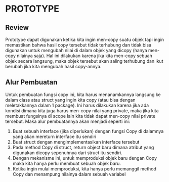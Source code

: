 # PROTOTYPE
## Review
Prototype dapat digunakan ketika kita ingin men-copy suatu objek tapi ingin memastikan bahwa hasil copy tersebut tidak terhubung dan tidak bisa digunakan untuk mengubah nilai di dalam objek yang dicopy (hanya men-copy nilainya saja). Hal ini dilakukan karena jika kita men-copy sebuah objek secara langsung, maka objek tersebut akan saling terhubung dan ikut berubah jika kita mengubah hasil copy-annya.

## Alur Pembuatan
Untuk pembuatan fungsi copy ini, kita harus menanamkannya langsung ke dalam class atau struct yang ingin kita copy (atau bisa dengan meletakkannya dalam 1 package). Ini harus dilakukan karena jika ada kondisi dimana kita juga harus men-copy nilai yang private, maka jika kita membuat fungsinya di scope lain kita tidak dapat men-copy nilai private tersebut. Maka alur pembuatannya akan menjadi seperti ini:
1. Buat sebuah interface (jika diperlukan) dengan fungsi Copy di dalamnya yang akan mereturn interface itu sendiri
2. Buat struct dengan mengimplementasikan interface tersebut
3. Pada method Copy di struct, return object baru dimana atribut yang digunakan dicopy sepenuhnya dari struct itu sendiri.
4. Dengan mekanisme ini, untuk memproduksi objek baru dengan Copy maka kita hanya perlu membuat sebuah objek baru. 
5. Ketika ingin mulai memproduksi, kita hanya perlu memanggil method Copy dan menampung nilainya dalam sebuah variabel
